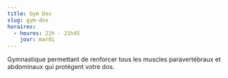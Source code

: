 ```yaml
---
title: Gym Dos
slug: gym-dos
horaires:
  - heures: 21h - 21h45
    jour: mardi
---
```

Gymnastique permettant de renforcer tous les muscles paravertébraux et abdominaux qui protègent votre dos.
